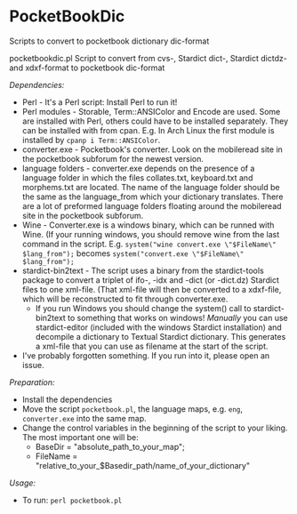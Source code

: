 # PocketBookDic
Scripts to convert to pocketbook dictionary dic-format

pocketbookdic.pl 
Script to convert from cvs-, Stardict dict-, Stardict dictdz- and xdxf-format to pocketbook dic-format

_Dependencies:_
- Perl - It's a Perl script: Install Perl to run it!
- Perl modules - Storable, Term::ANSIColor and Encode are used. Some are installed with Perl, others could have to be installed separately. They can be installed with from cpan. E.g. In Arch Linux the first module is installed by `cpanp i Term::ANSIColor`. 
- converter.exe - Pocketbook's converter. Look on the mobileread site in the pocketbook subforum for the newest version.
- language folders - converter.exe depends on the presence of a language folder in which the files collates.txt, keyboard.txt and  morphems.txt are located. The name of the language folder should be the same as the language_from which your dictionary translates. There are a lot of preformed language folders floating around the mobileread site in the pocketbook subforum.
- Wine - Converter.exe is a windows binary, which can be runned with Wine. (If your running windows, you should remove wine from the last command in the script. E.g. `system("wine convert.exe \"$FileName\" $lang_from");` becomes `system("convert.exe \"$FileName\" $lang_from");` 
- stardict-bin2text - The script uses a binary from the stardict-tools package to convert a triplet of ifo-, -idx and -dict (or -dict.dz) Stardict files to one xml-file. (That xml-file will then be converted to a xdxf-file, which will be reconstructed to fit through converter.exe. 
    - If you run Windows you should change the system() call to stardict-bin2text to something that works on windows! 
    _Manually_ you can use stardict-editor (included with the windows Stardict installation) and decompile a dictionary to Textual Stardict dictionary. This generates a xml-file that you can use as filename at the start of the script.
- I've probably forgotten something. If you run into it, please open an issue.

_Preparation:_
- Install the dependencies
- Move the script `pocketbook.pl`, the language maps, e.g. `eng`, `converter.exe` into the same map.
- Change the control variables in the beginning of the script to your liking. The most important one will be:
  - BaseDir = "absolute_path_to_your_map";
  - FileName = "relative_to_your_$Basedir_path/name_of_your_dictionary"
  
_Usage:_
- To run: `perl pocketbook.pl`
